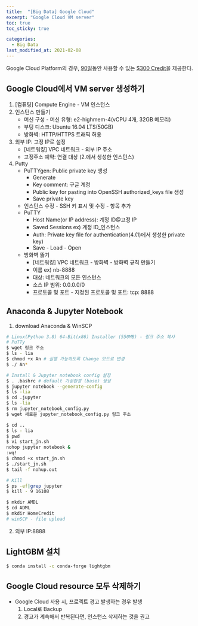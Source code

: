 ```yaml
---
title:  "[Big Data] Google Cloud"
excerpt: "Google Cloud VM server"
toc: true
toc_sticky: true

categories:
  - Big Data
last_modified_at: 2021-02-08
---
```


Google Cloud Platform의 경우, <u>90일</u>동안 사용할 수 있는 <u>$300 Credit</u>을 제공한다.

## Google Cloud에서 VM server 생성하기
1. [컴퓨팅] Compute Engine - VM 인스턴스
2. 인스턴스 만들기
    - 머신 구성 - 머신 유형: e2-highmem-4(vCPU 4개, 32GB 메모리)
    - 부팅 디스크: Ubuntu 16.04 LTS(50GB)
    - 방화벽: HTTP/HTTPS 트래픽 허용
3. 외부 IP: 고정 IP로 설정
    - [네트워킹] VPC 네트워크 - 외부 IP 주소
    - 고정주소 예약: 연결 대상 (2.에서 생성한 인스턴스)
4. Putty
    - PuTTYgen: Public private key 생성
        - Generate
        - Key comment: 구글 계정
        - Public key for pasting into OpenSSH authorized_keys file 생성
        - Save private key
    - 인스턴스 수정 - SSH 키 표시 및 수정 - 항목 추가
    - PuTTY
        - Host Name(or IP address): 계정 ID@고정 IP
        - Saved Sessions ex) 계정 ID_인스턴스
        - Auth: Private key file for authentication(4.(1)에서 생성한 private key)
        - Save - Load - Open
    - 방화벽 뚫기
        - [네트워킹] VPC 네트워크 - 방화벽 - 방화벽 규칙 만들기
        - 이름 ex) nb-8888
        - 대상: 네트워크의 모든 인스턴스
        - 소스 IP 범위: 0.0.0.0/0
        - 프로토콜 및 포트 - 지정된 프로토콜 및 포트: tcp: 8888

## Anaconda & Jupyter Notebook
1. download Anaconda & WinSCP <br>
```bash
# Linux(Python 3.8) 64-Bit(x86) Installer (550MB) - 링크 주소 복사
# PuTTy
$ wget 링크 주소
$ ls - lia
$ chmod +x An # 실행 가능하도록 Change 모드로 변경
$ ./ An*

# Install & Jupyter notebook config 설정
$ . .bashrc # default 가상환경 (base) 생성
$ jupyter notebook --generate-config
$ ls -lia
$ cd .jupyter
$ ls -lia
$ rm jupyter_notebook_config.py
$ wget 새로운 jupyter_notebook_config.py 링크 주소

$ cd ..
$ ls - lia
$ pwd
$ vi start_jn.sh
nohop jupyter notebook &
:wq!
$ chmod +x start_jn.sh
$ ./start_jn.sh
$ tail -f nohup.out

# Kill
$ ps -ef|grep jupyter
$ kill - 9 16108

$ mkdir AMDL
$ cd ADML
$ mkdir HomeCredit
# winSCP - file upload
```
2. 외부 IP:8888

## LightGBM 설치
```bash
$ conda install -c conda-forge lightgbm
```

## Google Cloud resource 모두 삭제하기
- Google Cloud 사용 시, 프로젝트 경고 발생하는 경우 발생
  1) Local로 Backup
  2) 경고가 계속해서 반복된다면, 인스턴스 삭제하는 것을 권고
